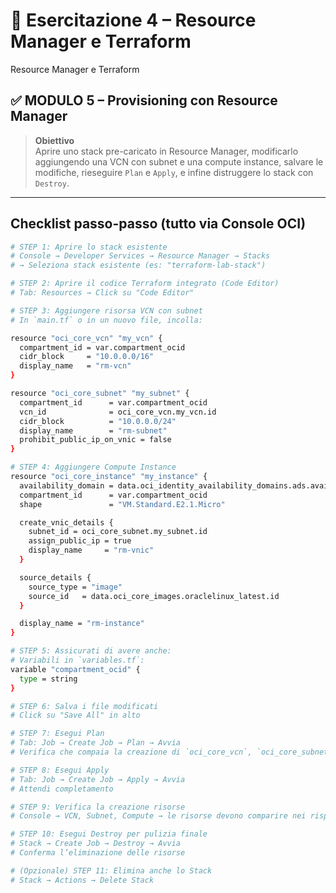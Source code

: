 # 🧪 Esercitazione 4 – Resource Manager e Terraform
Resource Manager e Terraform  
## ✅ MODULO 5 – Provisioning con Resource Manager

> **Obiettivo**  
> Aprire uno stack pre-caricato in Resource Manager, modificarlo aggiungendo una VCN con subnet e una compute instance, salvare le modifiche, rieseguire `Plan` e `Apply`, e infine distruggere lo stack con `Destroy`.

---

## Checklist passo-passo (tutto via Console OCI)

```bash
# STEP 1: Aprire lo stack esistente
# Console → Developer Services → Resource Manager → Stacks
# → Seleziona stack esistente (es: "terraform-lab-stack")

# STEP 2: Aprire il codice Terraform integrato (Code Editor)
# Tab: Resources → Click su "Code Editor"

# STEP 3: Aggiungere risorsa VCN con subnet
# In `main.tf` o in un nuovo file, incolla:

resource "oci_core_vcn" "my_vcn" {
  compartment_id = var.compartment_ocid
  cidr_block     = "10.0.0.0/16"
  display_name   = "rm-vcn"
}

resource "oci_core_subnet" "my_subnet" {
  compartment_id      = var.compartment_ocid
  vcn_id              = oci_core_vcn.my_vcn.id
  cidr_block          = "10.0.0.0/24"
  display_name        = "rm-subnet"
  prohibit_public_ip_on_vnic = false
}

# STEP 4: Aggiungere Compute Instance
resource "oci_core_instance" "my_instance" {
  availability_domain = data.oci_identity_availability_domains.ads.availability_domains[0].name
  compartment_id      = var.compartment_ocid
  shape               = "VM.Standard.E2.1.Micro"

  create_vnic_details {
    subnet_id = oci_core_subnet.my_subnet.id
    assign_public_ip = true
    display_name     = "rm-vnic"
  }

  source_details {
    source_type = "image"
    source_id   = data.oci_core_images.oraclelinux_latest.id
  }

  display_name = "rm-instance"
}

# STEP 5: Assicurati di avere anche:
# Variabili in `variables.tf`:
variable "compartment_ocid" {
  type = string
}

# STEP 6: Salva i file modificati
# Click su "Save All" in alto

# STEP 7: Esegui Plan
# Tab: Job → Create Job → Plan → Avvia
# Verifica che compaia la creazione di `oci_core_vcn`, `oci_core_subnet`, `oci_core_instance`

# STEP 8: Esegui Apply
# Tab: Job → Create Job → Apply → Avvia
# Attendi completamento

# STEP 9: Verifica la creazione risorse
# Console → VCN, Subnet, Compute → le risorse devono comparire nei rispettivi compartimenti

# STEP 10: Esegui Destroy per pulizia finale
# Stack → Create Job → Destroy → Avvia
# Conferma l’eliminazione delle risorse

# (Opzionale) STEP 11: Elimina anche lo Stack
# Stack → Actions → Delete Stack
